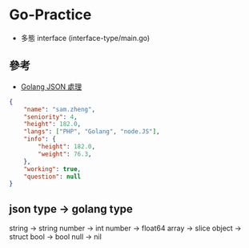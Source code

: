# Go-Practice

- 多態 interface (interface-type/main.go)


## 參考
- [Golang JSON 處理](https://blog.dexiang.me/zh-tw/technologies/golang-json/)

```json
{
    "name": "sam.zheng",
    "seniority": 4,
    "height": 182.0,
    "langs": ["PHP", "Golang", "node.JS"],
    "info": {
        "height": 182.0,
        "weight": 76.3,
    },
    "working": true,
    "question": null
}
```

## json type -> golang type 
string -> string
number -> int
number -> float64
array -> slice
object -> struct
bool -> bool
null -> nil


